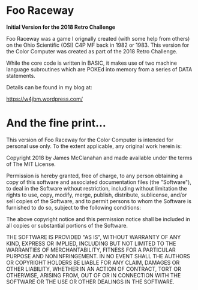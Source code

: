 # Foo Raceway
**Initial Version for the 2018 Retro Challenge**

Foo Raceway was a game I orignally created (with some help from others) on the Ohio Scientific (OSI) C4P MF back in 1982 or 1983. This version for the Color Computer was created as part of the 2018 Retro Challenge.

While the core code is written in BASIC, it makes use of two machine language subroutines which are POKEd into memory from a series of DATA statements.

Details can be found in my blog at:

https://w4jbm.wordpress.com/

# And the fine print...
This version of Foo Raceway for the Color Computer is intended for personal use only. To the extent applicable, any original work herein is:

Copyright 2018 by James McClanahan and made available under the terms of The MIT License.

Permission is hereby granted, free of charge, to any person obtaining a copy of this software and associated documentation files (the "Software"), to deal in the Software without restriction, including without limitation the rights to use, copy, modify, merge, publish, distribute, sublicense, and/or sell copies of the Software, and to permit persons to whom the Software is furnished to do so, subject to the following conditions:

The above copyright notice and this permission notice shall be included in all copies or substantial portions of the Software.

THE SOFTWARE IS PROVIDED "AS IS", WITHOUT WARRANTY OF ANY KIND, EXPRESS OR IMPLIED, INCLUDING BUT NOT LIMITED TO THE WARRANTIES OF MERCHANTABILITY, FITNESS FOR A PARTICULAR PURPOSE AND NONINFRINGEMENT. IN NO EVENT SHALL THE AUTHORS OR COPYRIGHT HOLDERS BE LIABLE FOR ANY CLAIM, DAMAGES OR OTHER LIABILITY, WHETHER IN AN ACTION OF CONTRACT, TORT OR OTHERWISE, ARISING FROM, OUT OF OR IN CONNECTION WITH THE SOFTWARE OR THE USE OR OTHER DEALINGS IN THE SOFTWARE.
